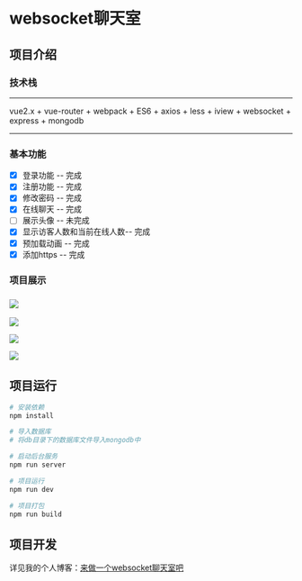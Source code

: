 # websocket聊天室

##   项目介绍

###       技术栈

------

   vue2.x + vue-router  + webpack + ES6 + axios + less + iview + websocket + express + mongodb

------

###      基本功能 

- [x] 登录功能 -- 完成
- [x] 注册功能 -- 完成
- [x] 修改密码 -- 完成
- [x] 在线聊天 -- 完成
- [ ] 展示头像 -- 未完成
- [x] 显示访客人数和当前在线人数-- 完成  
- [x] 预加载动画 -- 完成  
- [x] 添加https -- 完成

###     项目展示

### ![](https://img.fog3211.com/RANE%7B5Q3~NM%253AVAO%7DCQ%60%7D3.png)

![](https://img.fog3211.com/F223PVMI8N%28%5DOOBY49$KK1J.png)

![](https://img.fog3211.com/ASOSHEL45R90%7BEECMZYK3DB.png)

![](https://img.fog3211.com/%29D4W%602U3$M%28K%5DWK%5B%60400KJC.png)

## 项目运行

``` bash
# 安装依赖
npm install  

# 导入数据库
# 将db目录下的数据库文件导入mongodb中  

# 启动后台服务
npm run server  

# 项目运行
npm run dev

# 项目打包
npm run build

```

## 项目开发

详见我的个人博客：[来做一个websocket聊天室吧](https://fog3211.github.io/blog/web-chatroom.html)
